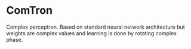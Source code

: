 # ComTron
Complex perceptron. Based on standard neural network architecture but weights are complex values and learning is done by rotating complex phase. 
